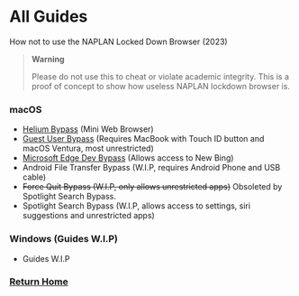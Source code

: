 # All Guides
How not to use the NAPLAN Locked Down Browser (2023)
> **Warning**
>
> Please do not use this to cheat or violate academic integrity. This is a proof of concept to show how useless NAPLAN lockdown browser is.

### macOS
- [Helium Bypass](macos/helium.md) (Mini Web Browser)
- [Guest User Bypass](macos/guest.md) (Requires MacBook with Touch ID button and macOS Ventura, most unrestricted)
- [Microsoft Edge Dev Bypass](macos/edgedev.md) (Allows access to New Bing)
- Android File Transfer Bypass (W.I.P, requires Android Phone and USB cable)
- ~~Force Quit Bypass (W.I.P, only allows unrestricted apps)~~ Obsoleted by Spotlight Search Bypass.
- Spotlight Search Bypass (W.I.P, allows access to settings, siri suggestions and unrestricted apps)

### Windows (Guides W.I.P)
- Guides W.I.P

### [Return Home](../../README.md)